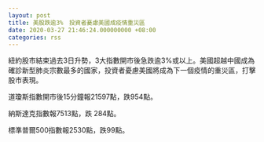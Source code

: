 ```yaml
---
layout: post
title: 美股跌逾3%　投資者憂慮美國成疫情重災區
date: 2020-03-27 21:46:24.000000000 +08:00
categories: rss
---
```


紐約股市結束過去3日升勢，3大指數開市後急跌逾3%或以上。美國超越中國成為確診新型肺炎宗數最多的國家，投資者憂慮美國將成為下一個疫情的重災區，打擊股市表現。

道瓊斯指數開市後15分鐘報21597點，跌954點。

納斯達克指數報7513點，跌 284點。

標準普爾500指數報2530點，跌99點。
